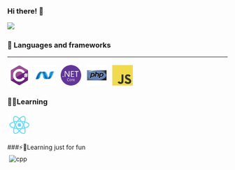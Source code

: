 ### Hi there! 👋

<div>
 
  <img height="200em" src="https://github-readme-stats.vercel.app/api/top-langs/?username=jeffdev7&layout=compact"/>

  

### 🧰 Languages and frameworks
  <hr>
  <img src="https://raw.githubusercontent.com/devicons/devicon/master/icons/csharp/csharp-original.svg" alt="csharp" height="47" style="vertical-align:top; margin:4px">
  <img src="https://raw.githubusercontent.com/devicons/devicon/master/icons/dot-net/dot-net-original.svg" alt="dotNet" height="47" style="vertical-align:top; margin:4px">
 <img src="https://raw.githubusercontent.com/devicons/devicon/master/icons/dotnetcore/dotnetcore-original.svg" alt="dotNetCore" height="47" style="vertical-align:top; margin:4px">
  <img src="https://raw.githubusercontent.com/devicons/devicon/master/icons/php/php-original.svg" alt="php" height="47" style="vertical-align:top; margin:4px">
  <img src="https://raw.githubusercontent.com/github/explore/80688e429a7d4ef2fca1e82350fe8e3517d3494d/topics/javascript/javascript.png" alt="Javascript" height="47"        style="vertical-align:top; margin:4px">
 
 
### 🧰🌱Learning
 <img src="https://raw.githubusercontent.com/devicons/devicon/master/icons/react/react-original.svg" alt="ReactN" height="47" style="vertical-align:top; margin:4px">
 
 ###⚡🌱Learning just for fun 
 <br>
 <img src= "https://raw.githubusercontent.com/isocpp/logos/master/cpp_logo.svg" alt="cpp" height="45" style="vertical-align:top; margin:4px">

 

 

</div>
<!--
**jeffdev7/jeffdev7** is a ✨ _special_ ✨ repository because its `README.md` (this file) appears on your GitHub profile.

Here are some ideas to get you started:

- 🔭 I’m currently working on ...
- 🌱 I’m currently learning ...
- 👯 I’m looking to collaborate on ...
- 🤔 I’m looking for help with ...
- 💬 Ask me about ...
- 📫 How to reach me: ...
- 😄 Pronouns: ...
- ⚡ Fun fact: ...

<img height="250em" src="https://github-readme-stats.vercel.app/api/top-langs/?username=jeffdev7&theme=dark"/>


<br>
 <img src= "https://github.com/devicons/devicon/blob/master/icons/cplusplus/cplusplus-original.svg" alt="cpp" height="45" style="vertical-align:top; margin:4px">
 <img src="https://img.icons8.com/ios-filled/50/000000/unreal-engine.png"/>

  <img src="https://raw.githubusercontent.com/github/explore/80688e429a7d4ef2fca1e82350fe8e3517d3494d/topics/python/python.png" alt="Python" height="40" style="vertical-align:top; margin:4px">

-->
